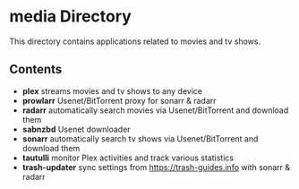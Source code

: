 # media Directory

This directory contains applications related to movies and tv shows.

## Contents

- **plex** streams movies and tv shows to any device
- **prowlarr** Usenet/BitTorrent proxy for sonarr & radarr
- **radarr** automatically search movies via Usenet/BitTorrent and download them
- **sabnzbd** Usenet downloader
- **sonarr** automatically search tv shows via Usenet/BitTorrent and download them
- **tautulli** monitor Plex activities and track various statistics
- **trash-updater** sync settings from https://trash-guides.info with sonarr & radarr
